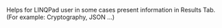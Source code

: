 Helps for LINQPad user in some cases present information in Results Tab. (For example: Cryptography, JSON ...)